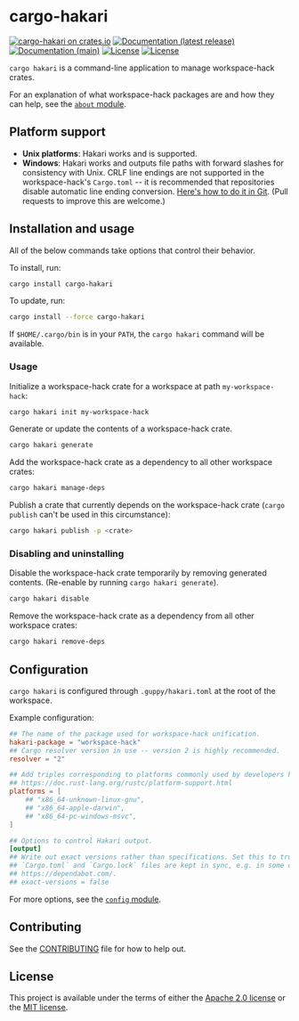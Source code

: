 # cargo-hakari

[![cargo-hakari on crates.io](https://img.shields.io/crates/v/cargo-hakari)](https://crates.io/crates/cargo-hakari) [![Documentation (latest release)](https://docs.rs/cargo-hakari/badge.svg)](https://docs.rs/cargo-hakari/) [![Documentation (main)](https://img.shields.io/badge/docs-main-brightgreen)](https://facebookincubator.github.io/cargo-guppy/rustdoc/cargo_hakari/) [![License](https://img.shields.io/badge/license-Apache-green.svg)](../../LICENSE-APACHE) [![License](https://img.shields.io/badge/license-MIT-green.svg)](../../LICENSE-MIT)

`cargo hakari` is a command-line application to manage workspace-hack crates.

For an explanation of what workspace-hack packages are and how they can help, see the
[`about` module](https://docs.rs/cargo-hakari/*/cargo_hakari/about).

## Platform support

* **Unix platforms**: Hakari works and is supported.
* **Windows**: Hakari works and outputs file paths with forward slashes for
  consistency with Unix. CRLF line endings are not supported in the workspace-hack's
  `Cargo.toml` -- it is recommended that repositories disable automatic line ending conversion.
  [Here's how to do it in Git](https://stackoverflow.com/a/10017566).
  (Pull requests to improve this are welcome.)

## Installation and usage

All of the below commands take options that control their behavior.

To install, run:

```sh
cargo install cargo-hakari
```

To update, run:

```sh
cargo install --force cargo-hakari
```

If `$HOME/.cargo/bin` is in your `PATH`, the `cargo hakari` command will be available.

### Usage

Initialize a workspace-hack crate for a workspace at path `my-workspace-hack`:

```sh
cargo hakari init my-workspace-hack
```

Generate or update the contents of a workspace-hack crate.

```sh
cargo hakari generate
```

Add the workspace-hack crate as a dependency to all other workspace crates:

```sh
cargo hakari manage-deps
```

Publish a crate that currently depends on the workspace-hack crate (`cargo publish` can't be
used in this circumstance):

```sh
cargo hakari publish -p <crate>
```

### Disabling and uninstalling

Disable the workspace-hack crate temporarily by removing generated contents. (Re-enable by
running `cargo hakari generate`).

```sh
cargo hakari disable
```

Remove the workspace-hack crate as a dependency from all other workspace crates:

```sh
cargo hakari remove-deps
```

## Configuration

`cargo hakari` is configured through `.guppy/hakari.toml` at the root of the workspace.

Example configuration:

```toml
## The name of the package used for workspace-hack unification.
hakari-package = "workspace-hack"
## Cargo resolver version in use -- version 2 is highly recommended.
resolver = "2"

## Add triples corresponding to platforms commonly used by developers here.
## https://doc.rust-lang.org/rustc/platform-support.html
platforms = [
    ## "x86_64-unknown-linux-gnu",
    ## "x86_64-apple-darwin",
    ## "x86_64-pc-windows-msvc",
]

## Options to control Hakari output.
[output]
## Write out exact versions rather than specifications. Set this to true if version numbers in
## `Cargo.toml` and `Cargo.lock` files are kept in sync, e.g. in some configurations of
## https://dependabot.com/.
## exact-versions = false
```

For more options, see the [`config` module](https://docs.rs/cargo-hakari/*/cargo_hakari/config).

## Contributing

See the [CONTRIBUTING](../../CONTRIBUTING.md) file for how to help out.

## License

This project is available under the terms of either the [Apache 2.0 license](../../LICENSE-APACHE) or the [MIT
license](../../LICENSE-MIT).

<!--
README.md is generated from README.tpl by cargo readme. To regenerate:

cargo install cargo-readme
cargo readme > README.md
-->
